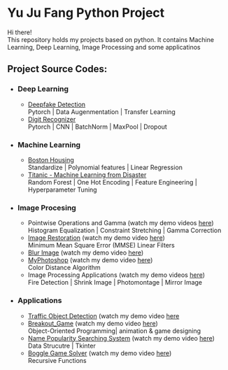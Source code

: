 # Yu Ju Fang Python Project

Hi there!\
This repository holds my projects based on python. It contains Machine Learning, Deep Learning, Image Processing and some applicatinos 

## Project Source Codes:
* ### Deep Learning
  * [Deepfake Detection](Deep_Learning/Deepfake_Detection/deepfake_detection_transferlearning.ipynb)\
    Pytorch | Data Augenmentation | Transfer Learning
  * [Digit Recognizer](Deep_Learning/Digit_Recognizer/Digit_Recognizer_github.ipynb)\
    Pytorch | CNN | BatchNorm | MaxPool | Dropout
* ### Machine Learning
  * [Boston Housing ](Machine_Learning/Boston_Housing/boston_housing_competition.py)\
    Standardize | Polynomial features | Linear Regression
  * [Titanic - Machine Learning from Disaster](Machine_Learning/Titanic_surviving/titanic_github.py)\
    Random Forest | One Hot Encoding | Feature Engineering | Hyperparameter Tuning
* ### Image Procesing 
  * Pointwise Operations and Gamma (watch my demo videos [here](https://drive.google.com/drive/folders/1wXpMm7RmC0z7uFzH82bQAjTk10EHiciC?usp=sharing))\
    Histogram Equalization | Constraint Stretching | Gamma Correction
  * [Image Restoration](Image_Processing/Image_Resotration/Image_Restoration.py) (watch my demo video [here](https://drive.google.com/file/d/1fltMJP6tFN2Sz_TCuBAKwHf_SVspdswA/view?usp=sharing))\
    Minimum Mean Square Error (MMSE) Linear Filters
  * [Blur Image](Image_Processing/Blur_image/blur.py) (watch my demo video [here](https://drive.google.com/file/d/1LmdoX1ZgMYfPbnY9e_Pfs9c99HoMuP0w/view?usp=sharing))
  * [MyPhotoshop](Image_Processing/MyPhotoshop/MyPhotoshop.py) (watch my demo video [here](https://drive.google.com/file/d/1TBoOga6R3gifIcgSv3gfR454P_ugc-za/view?usp=sharing))\
    Color Distance Algorithm
  * Image Processing Applications (watch my demo videos [here](https://drive.google.com/drive/folders/1sflZrRbBfJ3O9hjaAF3bjaTqeJnWPE3n?usp=sharing))\
    Fire Detection | Shrink Image | Photomontage | Mirror Image 
* ### Applications
  * [Traffic Object Detection]() (watch my demo video [here](https://drive.google.com/file/d/1w8TAlwztM-3R0MTSsmQziZ6gZGsy4Uw_/view?usp=sharing)
  * [Breakout_Game](Applications/Breakout_game/breakout.py) (watch my demo video [here](https://drive.google.com/file/d/1Ej5yWa62DE9ItMnI4mwxOW8IjC1IFnni/view?usp=sharing))\
    Object-Oriented Programming| animation & game designing
  * [Name Popularity Searching System]() (watch my demo video [here](https://drive.google.com/file/d/1P8nYnClraNfHXDeXxAwf59B3fniKoKIg/view?usp=sharing))\
    Data Strucutre | Tkinter
  * [Boggle Game Solver](Applications/Boggle_game_solver/boggle.py) (watch my demo video [here](https://drive.google.com/file/d/1y3Mi3RNpH-a5lXaZVvDFWRkMl6iIQafA/view?usp=sharing))\
    Recursive Functions

